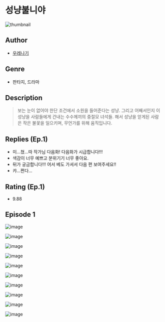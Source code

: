# 성냥불니야
![thumbnail](https://image-comic.pstatic.net/user_contents_data/challenge_comic/2023/05/24/366788/upload_3546133023724626275_480x623.jpeg)

## Author
- [우레나기](https://comic.naver.com/artistTitle?id=366788)

## Genre
- 판타지, 드라마

## Description
> 보는 눈이 없어야 한단 조건에서 소원을 들어준다는 성냥. 그리고 어째서인지 이 성냥을 사람들에게 건내는 수수께끼의 중절모 녀석들. 해서 성냥을 얻게된 사람은 작은 불꽃을 일으키며, 무언가를 위해 움직입니다.

## Replies (Ep.1)
- 미...쳤...따 작가님 다음화! 다음화가 시급합니다!!!
- 색감이 너무 예쁘고 분위기기 너무 좋아요.
- 뒤가 궁금합니다!!! 어서 베도 가셔서 다음 편 보여주세요!!
- 캬...쩐다...

## Rating (Ep.1)
- 9.88

## Episode 1
![image](https://image-comic.pstatic.net/user_contents_data/challenge_comic/2023/05/24/366788/upload_7090410984878257458.jpeg)

![image](https://image-comic.pstatic.net/user_contents_data/challenge_comic/2023/05/24/366788/upload_4062864997232043573.jpeg)

![image](https://image-comic.pstatic.net/user_contents_data/challenge_comic/2023/05/24/366788/upload_4134694106878458164.jpeg)

![image](https://image-comic.pstatic.net/user_contents_data/challenge_comic/2023/05/24/366788/upload_7018078490690085428.jpeg)

![image](https://image-comic.pstatic.net/user_contents_data/challenge_comic/2023/05/24/366788/upload_3919645936949999154.jpeg)

![image](https://image-comic.pstatic.net/user_contents_data/challenge_comic/2023/05/24/366788/upload_3978423620924237360.jpeg)

![image](https://image-comic.pstatic.net/user_contents_data/challenge_comic/2023/05/24/366788/upload_4063717117952013620.jpeg)

![image](https://image-comic.pstatic.net/user_contents_data/challenge_comic/2023/05/24/366788/upload_7306299186035896418.jpeg)

![image](https://image-comic.pstatic.net/user_contents_data/challenge_comic/2023/05/24/366788/upload_3474869491088831281.jpeg)

![image](https://image-comic.pstatic.net/user_contents_data/challenge_comic/2023/05/24/366788/upload_3834078622069962594.jpeg)

